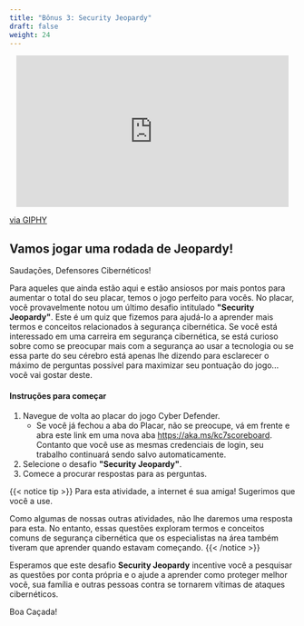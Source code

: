 ```yaml
---
title: "Bônus 3: Security Jeopardy"
draft: false
weight: 24
---
```

<p style="text-align: center;"><iframe src="https://giphy.com/embed/1vZaAcldbX8Xh6lMlV" width="480" height="267" frameBorder="0" class="giphy-embed" allowFullScreen></iframe><p><a href="https://giphy.com/gifs/jeopardy-the-jeopardy-you-know-1vZaAcldbX8Xh6lMlV">via GIPHY</a></p>

## Vamos jogar uma rodada de Jeopardy!

Saudações, Defensores Cibernéticos!

Para aqueles que ainda estão aqui e estão ansiosos por mais pontos para aumentar o total do seu placar, temos o jogo perfeito para vocês. No placar, você provavelmente notou um último desafio intitulado **"Security Jeopardy"**. Este é um quiz que fizemos para ajudá-lo a aprender mais termos e conceitos relacionados à segurança cibernética. Se você está interessado em uma carreira em segurança cibernética, se está curioso sobre como se preocupar mais com a segurança ao usar a tecnologia ou se essa parte do seu cérebro está apenas lhe dizendo para esclarecer o máximo de perguntas possível para maximizar seu pontuação do jogo... você vai gostar deste.

#### Instruções para começar

1. Navegue de volta ao placar do jogo Cyber Defender.
      - Se você já fechou a aba do Placar, não se preocupe, vá em frente e abra este link em uma nova aba https://aka.ms/kc7scoreboard. Contanto que você use as mesmas credenciais de login, seu trabalho continuará sendo salvo automaticamente.
2. Selecione o desafio **"Security Jeopardy"**.
3. Comece a procurar respostas para as perguntas.

{{< notice tip >}}
Para esta atividade, a internet é sua amiga! Sugerimos que você a use.  

Como algumas de nossas outras atividades, não lhe daremos uma resposta para esta. No entanto, essas questões exploram termos e conceitos comuns de segurança cibernética que os especialistas na área também tiveram que aprender quando estavam começando.
{{< /notice >}}

Esperamos que este desafio **Security Jeopardy** incentive você a pesquisar as questões por conta própria e o ajude a aprender como proteger melhor você, sua família e outras pessoas contra se tornarem vítimas de ataques cibernéticos.

Boa Caçada!